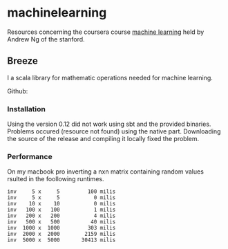 # machinelearning
Resources concerning the coursera course [machine learning](https://www.coursera.org/learn/machine-learning/) held by Andrew Ng of the stanford.

## Breeze
I a scala library for mathematic operations needed for machine learning.

Github: [](https://github.com/scalanlp/breeze)

### Installation
Using the version 0.12 did not work using sbt and the provided binaries. Problems occured (resource not found) using the
native part. Downloading the source of the release and compiling it locally fixed the problem. 

### Performance
On my macbook pro inverting a nxn matrix containing random values rsulted in the foollowing runtimes.
```text
inv     5 x     5         100 milis
inv     5 x     5           0 milis
inv    10 x    10           0 milis
inv   100 x   100           1 milis
inv   200 x   200           4 milis
inv   500 x   500          40 milis
inv  1000 x  1000         303 milis
inv  2000 x  2000        2159 milis
inv  5000 x  5000       30413 milis
```
